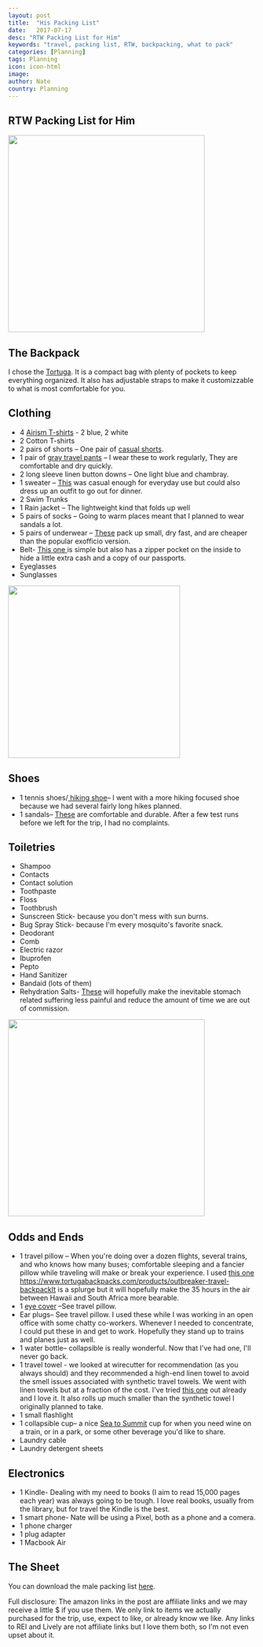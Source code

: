 ```yaml
---
layout: post
title:  "His Packing List"
date:   2017-07-17
desc: "RTW Packing List for Him"
keywords: "travel, packing list, RTW, backpacking, what to pack"
categories: [Planning]
tags: Planning
icon: icon-html
image: 
author: Nate
country: Planning
---
```


## RTW Packing List for Him


<a class="nav navbar-nav navbar-right page-scroll" href="https://www.tortugabackpacks.com/products/outbreaker-travel-backpack" target="_blank"><img src="INSERT PHOTO OF BACKBACK" height="400px" ></a>


## <i class="fa fa-check-square" aria-hidden="true" style="color:#2495C4;"></i> The Backpack
 
I chose the <a href="https://www.tortugabackpacks.com/products/outbreaker-travel-backpack" target="_blank"> Tortuga</a>. It is a compact bag with plenty of pockets to keep everything organized. It also has adjustable straps to make it customizzable to what is most comfortable for you.
 
## <i class="fa fa-check-square" aria-hidden="true" style="color:#2495C4;"></i> Clothing

- 4 <a href="https://www.uniqlo.com/us/en/men-airism-mesh-crewneck-t-shirt-short-sleeve-182498.html?dwvar_182498_color=COL69&cgid=#q=Airier%2Bmesh&lang=default&start=15" target="_blank"> Airism T-shirts</a> - 2 blue, 2 white
- 2 Cotton T-shirts 
- 2 pairs of shorts – One pair of <a href="http://www.gap.com/browse/product.do?cid=1082251&vid=1&pid=717407002" target="_blank">casual shorts</a>.
- 1 pair of <a href="http://www.gap.com/products/lightweight-straight-fit-performance-khakis-P640155.jsp?pid=640155032&vid=1" target="_blank"> gray travel pants</a> – I wear these to work regularly, They are comfortable and dry quickly.
- 2 long sleeve linen button downs – One light blue and chambray. 
- 1 sweater – <a href="http://athleta.gap.com/browse/product.do?cid=1005761&pcid=1005761&vid=1&pid=438671102" target="_blank"> This</a> was casual enough for everyday use but could also dress up an outfit to go out for dinner.
- 2 Swim Trunks
- 1 Rain jacket – The lightweight kind that folds up well
- 5 pairs of socks – Going to warm places meant that I planned to wear sandals a lot.
- 5 pairs of underwear – <a href="https://www.uniqlo.com/us/en/men-airism-mesh-boxer-briefs-188813.html?dwvar_188813_color=COL09&cgid=men-underwear-airism-boxer-briefs#start=8&cgid=men-underwear-airism-boxer-briefs" target="_blank"> These</a> pack up small, dry fast, and are cheaper than the popular exofficio version.
- Belt- <a href="http://www.gap.com/browse/product.do?pid=520699032&CAWELAID=120280880000190857&CAGPSPN=pla&CAAGID=44118767889&CATCI=pla-72197170136&device=t&product_channel=online&Matchtype=&tid=gppl000001&kwid=1&ap=7&lsft=device:t,cvosrc:cse.google.online_Brand,cvo_campaign:798525498,cvo_pid:44118767889,cvo_crid:189914363232,Matchtype:,tid:gppl000001,kwid:1,ap:7" target="_blank"> This one </a> is simple but also has a zipper pocket on the inside to hide a little extra cash and a copy of our passports. 
- Eyeglasses
- Sunglasses

<a class="nav navbar-nav navbar-right page-scroll" href="https://www.rei.com/product/114593/merrell-moab-2-vent-low-hiking-shoes-womens" target="_blank"><img src="INSERT PHOTO" width="350px" ></a>

## <i class="fa fa-check-square" aria-hidden="true" style="color:#2495C4;"></i> Shoes

- 1 tennis shoes/<a href="https://www.amazon.com/gp/product/B000PAD2SM/ref=as_li_tl?ie=UTF8&camp=1789&creative=9325&creativeASIN=B000PAD2SM&linkCode=as2&tag=awellchartedp-20&linkId=fe92869da8e13d3901e2ead1418b32fc" target="_blank"> hiking shoe</a>– I went with a more hiking focused shoe because we had several fairly long hikes planned.
- 1 sandals– <a href="http://www.zappos.com/p/teva-pajaro-turkish-coffee/product/8256109/color/78854" target="_blank"> These</a> are comfortable and durable. After a few test runs before we left for the trip, I had no complaints.

## <i class="fa fa-check-square" aria-hidden="true" style="color:#2495C4;"></i> Toiletries

- Shampoo 
- Contacts
- Contact solution
- Toothpaste 
- Floss
- Toothbrush
- Sunscreen Stick- because you don't mess with sun burns.
- Bug Spray Stick- because I'm every mosquito's favorite snack.
- Deodorant
- Comb
- Electric razor
- Ibuprofen
- Pepto
- Hand Sanitizer
- Bandaid (lots of them)
- Rehydration Salts-  <a href="https://www.amazon.com/gp/product/B00OG8G9U2/ref=as_li_tl?ie=UTF8&camp=1789&creative=9325&creativeASIN=B00OG8G9U2&linkCode=as2&tag=awellchartedp-20&linkId=2feb6169b421e824d9bbc835d33c7e86" target="_blank"> These</a> will hopefully make the inevitable stomach related suffering less painful and reduce the amount of time we are out of commission. 

<a class="nav navbar-nav navbar-right page-scroll"><img src="INSERT PHOTO" height="400px" ></a>

## <i class="fa fa-check-square" aria-hidden="true" style="color:#2495C4;"></i> Odds and Ends

- 1 travel pillow – When you're doing over a dozen flights, several trains, and who knows how many buses; comfortable sleeping and a fancier pillow while traveling will make or break your experience. I used <a href="https://www.amazon.com/gp/product/B001DYDAEK/ref=as_li_tl?ie=UTF8&camp=1789&creative=9325&creativeASIN=B001DYDAEK&linkCode=as2&tag=awellchartedp-20&linkId=f821df93546541e0e25bd52cea239af9" target="_blank"> this one</a> https://www.tortugabackpacks.com/products/outbreaker-travel-backpackIt is a splurge but it will hopefully make the 35 hours in the air between Hawaii and South Africa more bearable.
- 1 <a href="https://www.amazon.com/gp/product/B01IFOED8W/ref=as_li_tl?ie=UTF8&camp=1789&creative=9325&creativeASIN=B01IFOED8W&linkCode=as2&tag=awellchartedp-20&linkId=0b0337a856fbf81dca2a0565c2f9ee7a" target="_blank"> eye cover</a> –See travel pillow.
- Ear plugs– See travel pillow. I used these while I was working in an open office with some chatty co-workers. Whenever I needed to concentrate, I could put these in and get to work. Hopefully they stand up to trains and planes just as well.
- 1 water bottle– collapsible is really wonderful. Now that I've had one, I'll never go back.
- 1 travel towel - we looked at wirecutter for recommendation (as you always should) and they recommended a high-end linen towel to avoid the smell issues associated with synthetic travel towels. We went with linen towels but at a fraction of the cost. I've tried <a href="https://www.amazon.com/gp/product/B01MTPU4CJ/ref=as_li_tl?ie=UTF8&camp=1789&creative=9325&creativeASIN=B01MTPU4CJ&linkCode=as2&tag=awellchartedp-20&linkId=676099f70c4badc1d5578a2fc85610b4
" target="_blank"> this one</a> out already and I love it. It also rolls up much smaller than the synthetic towel I originally planned to take.
- 1 small flashlight
- 1 collapsible cup– a nice <a href="https://www.amazon.com/gp/product/B00HWNNLCW/ref=as_li_tl?ie=UTF8&camp=1789&creative=9325&creativeASIN=B00HWNNLCW&linkCode=as2&tag=awellchartedp-20&linkId=ed7917b4b18a75fa20529cfb5d15d025" target="_blank"> Sea to Summit</a> cup for when you need wine on a train, or in a park, or some other beverage you'd like to share.
- Laundry cable
- Laundry detergent sheets

## <i class="fa fa-check-square" aria-hidden="true" style="color:#2495C4;"></i> Electronics

- 1 Kindle- Dealing with my need to books (I aim to read 15,000 pages each year) was always going to be tough. I love real books, usually from the library, but for travel the Kindle is the best.
- 1 smart phone- Nate will be using a Pixel, both as a phone and a comera.
- 1 phone charger
- 1 plug adapter
- 1 Macbook Air
 
## The Sheet

You can download the male packing list <a href="https://docs.google.com/spreadsheets/d/1hDvC-or6HYaVn2WPTCsz6aHSmUGdEe_7AqqDoWZ023o/copy" target="_blank"> here</a>.


Full disclosure: The amazon links in the post are affiliate links and we may receive a little $ if you use them. We only link to items we actually purchased for the trip, use, expect to like, or already know we like. Any links to REI and Lively are not affiliate links but I love them both, so I'm not even upset about it.








